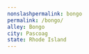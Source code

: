```yaml
---
﻿nonslashpermalink: bongo
permalink: /bongo/
alley: Bongo
city: Pascoag
state: Rhode Island
---
```

